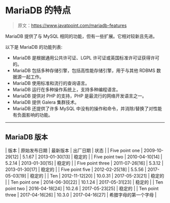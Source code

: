 # MariaDB 的特点

> 原文：<https://www.javatpoint.com/mariadb-features>

MariaDB 提供了与 MySQL 相同的功能，但有一些扩展。它相对较新且先进。

以下是 MariaDB 的功能列表:

*   MariaDB 是根据通用公共许可证、LGPL 许可证或英国标准许可证获得许可的。
*   MariaDB 包括多种存储引擎，包括高性能存储引擎，用于与其他 RDBMS 数据源一起工作。
*   MariaDB 使用标准和流行的查询语言。
*   MariaDB 运行在多种操作系统上，支持多种编程语言。
*   MariaDB 提供对 PHP 的支持，PHP 是最流行的网络开发语言之一。
*   MariaDB 提供 Galera 集群技术。
*   MariaDB 还提供了许多 MySQL 中没有的操作和命令，并消除/替换了对性能有负面影响的功能。

* * *

## MariaDB 版本

| 版本 | 原始发布日期 | 最新版本 | 出厂日期 | 状态 |
| Five point one | 2009-10-29[12] | 5.1.67 | 2013-01-30[13] | 稳定的 |
| Five point two | 2010-04-10[14] | 5.2.14 | 2013-01-30[15] | 稳定的 |
| Five point three | 2011-07-26[16] | 5.3.12 | 2013-01-30[17] | 稳定的 |
| Five point five | 2012-02-25[18] | 5.5.56 | 2017-05-03[19] | 稳定的 |
| Ten | 2012-11-12[20] | 10.0.31 | 2017-05-23[21] | 稳定的 |
| Ten point one | 2014-06-30[22] | 10.1.24 | 2017-05-31[23] | 稳定的 |
| Ten point two | 2016-04-18[24] | 10.2.6 | 2017-05-23[25] | 稳定的 |
| Ten point three | 2017-04-16[26] | 10.3.0 | 2017-04-16[27] | 希腊字母的第一个字母 |